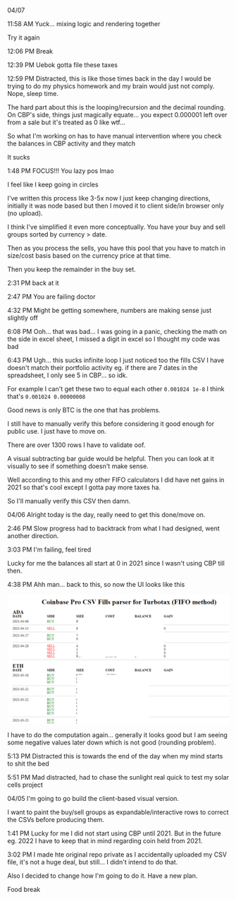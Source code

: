 04/07

11:58 AM
Yuck... mixing logic and rendering together

Try it again

12:06 PM
Break

12:39 PM
Uebok gotta file these taxes

12:59 PM
Distracted, this is like those times back in the day I would be trying to do my physics homework and my brain would just not comply. Nope, sleep time.

The hard part about this is the looping/recursion and the decimal rounding. On CBP's side, things just magically equate... you expect 0.000001 left over from a sale but it's treated as 0 like wtf...

So what I'm working on has to have manual intervention where you check the balances in CBP activity and they match

It sucks

1:48 PM
FOCUS!!! You lazy pos lmao

I feel like I keep going in circles

I've written this process like 3-5x now I just keep changing directions, initially it was node based but then I moved it to client side/in browser only (no upload).

I think I've simplified it even more conceptually. You have your buy and sell groups sorted by currency > date.

Then as you process the sells, you have this pool that you have to match in size/cost basis based on the currency price at that time.

Then you keep the remainder in the buy set.

2:31 PM
back at it

2:47 PM
You are failing doctor

4:32 PM
Might be getting somewhere, numbers are making sense just slightly off

6:08 PM
Ooh... that was bad... I was going in a panic, checking the math on the side in excel sheet, I missed a digit in excel
so I thought my code was bad

6:43 PM
Ugh... this sucks infinite loop
I just noticed too the fills CSV I have doesn't match their portfolio activity eg. if there are 7 dates in the spreadsheet, I only see 5 in CBP... so idk.

For example I can't get these two to equal each other `0.001024 1e-8` I think that's `0.001024 0.00000008`

Good news is only BTC is the one that has problems.

I still have to manually verify this before considering it good enough for public use. I just have to move on.

There are over 1300 rows I have to validate oof.

A visual subtracting bar guide would be helpful. Then you can look at it visually to see if something doesn't make sense.

Well according to this and my other FIFO calculators I did have net gains in 2021 so that's cool except I gotta pay more taxes ha.

So I'll manually verify this CSV then damn.

04/06
Alright today is the day, really need to get this done/move on.

2:46 PM
Slow progress had to backtrack from what I had designed, went another direction.

3:03 PM
I'm failing, feel tired

Lucky for me the balances all start at 0 in 2021 since I wasn't using CBP till then.

4:38 PM
Ahh man... back to this, so now the UI looks like this

<img src="./ui-current.png" width="800"/>

I have to do the computation again... generally it looks good but I am seeing some negative values later down which is not good (rounding problem).

5:13 PM
Distracted this is towards the end of the day when my mind starts to shit the bed

5:51 PM
Mad distracted, had to chase the sunlight real quick to test my solar cells project

04/05
I'm going to go build the client-based visual version.

I want to paint the buy/sell groups as expandable/interactive rows to correct the CSVs before producing them.

1:41 PM
Lucky for me I did not start using CBP until 2021. But in the future eg. 2022 I have to keep that in mind regarding coin held from 2021.

3:02 PM
I made hte original repo private as I accidentally uploaded my CSV file, it's not a huge deal, but still... I didn't intend to do that.

Also I decided to change how I'm going to do it. Have a new plan.

Food break